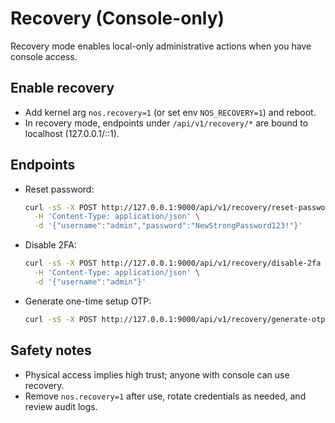 # Recovery (Console-only)

Recovery mode enables local-only administrative actions when you have console access.

## Enable recovery
- Add kernel arg `nos.recovery=1` (or set env `NOS_RECOVERY=1`) and reboot.
- In recovery mode, endpoints under `/api/v1/recovery/*` are bound to localhost (127.0.0.1/::1).

## Endpoints
- Reset password:
  ```bash
  curl -sS -X POST http://127.0.0.1:9000/api/v1/recovery/reset-password \
    -H 'Content-Type: application/json' \
    -d '{"username":"admin","password":"NewStrongPassword123!"}'
  ```
- Disable 2FA:
  ```bash
  curl -sS -X POST http://127.0.0.1:9000/api/v1/recovery/disable-2fa \
    -H 'Content-Type: application/json' \
    -d '{"username":"admin"}'
  ```
- Generate one-time setup OTP:
  ```bash
  curl -sS -X POST http://127.0.0.1:9000/api/v1/recovery/generate-otp
  ```

## Safety notes
- Physical access implies high trust; anyone with console can use recovery.
- Remove `nos.recovery=1` after use, rotate credentials as needed, and review audit logs.

